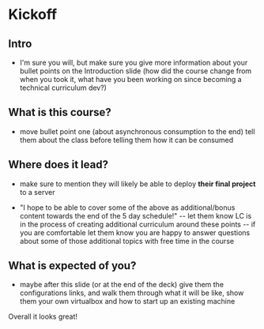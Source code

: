 # Kickoff

## Intro

- I'm sure you will, but make sure you give more information about your bullet points on the Introduction slide (how did the course change from when you took it, what have you been working on since becoming a technical curriculum dev?)

## What is this course?

- move bullet point one (about asynchronous consumption to the end) tell them about the class before telling them how it can be consumed

## Where does it lead?

- make sure to mention they will likely be able to deploy **their final project** to a server

- "I hope to be able to cover some of the above as additional/bonus content towards the end of the 5 day schedule!" -- let them know LC is in the process of creating additional curriculum around these points -- if you are comfortable let them know you are happy to answer questions about some of those additional topics with free time in the course

## What is expected of you?

- maybe after this slide (or at the end of the deck) give them the configurations links, and walk them through what it will be like, show them your own virtualbox and how to start up an existing machine



Overall it looks great!
